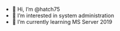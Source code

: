 - 👋 Hi, I’m @hatch75
- 👀 I’m interested in system administration
- 🌱 I’m currently learning MS Server 2019

<!---
hatch75/hatch75 is a ✨ special ✨ repository because its `README.md` (this file) appears on your GitHub profile.
You can click the Preview link to take a look at your changes.
--->
